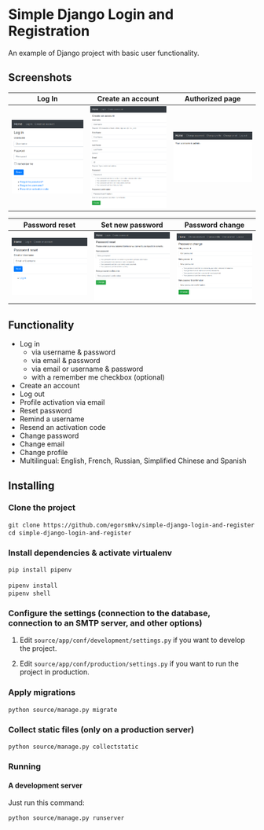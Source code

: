 # Simple Django Login and Registration

An example of Django project with basic user functionality.

## Screenshots

| Log In | Create an account | Authorized page |
| -------|--------------|-----------------|
| <img src="./Screenshots/login.png" width="200"> | <img src="./Screenshots/create_an_account.png" width="200"> | <img src="./Screenshots/authorized_page.png" width="200"> |

| Password reset | Set new password | Password change |
| ---------------|------------------|-----------------|
| <img src="./Screenshots/password_reset.png" width="200"> | <img src="./Screenshots/set_new_password.png" width="200"> | <img src="./Screenshots/password_change.png" width="200"> |

## Functionality

- Log in
    - via username & password
    - via email & password
    - via email or username & password
    - with a remember me checkbox (optional)
- Create an account
- Log out
- Profile activation via email
- Reset password
- Remind a username
- Resend an activation code
- Change password
- Change email
- Change profile
- Multilingual: English, French, Russian, Simplified Chinese and Spanish

## Installing

### Clone the project

```
git clone https://github.com/egorsmkv/simple-django-login-and-register
cd simple-django-login-and-register
```

### Install dependencies & activate virtualenv

```
pip install pipenv

pipenv install
pipenv shell
```

### Configure the settings (connection to the database, connection to an SMTP server, and other options)

1. Edit `source/app/conf/development/settings.py` if you want to develop the project.

2. Edit `source/app/conf/production/settings.py` if you want to run the project in production.

### Apply migrations

```
python source/manage.py migrate
```

### Collect static files (only on a production server)

```
python source/manage.py collectstatic
```

### Running

#### A development server

Just run this command:

```
python source/manage.py runserver
```
